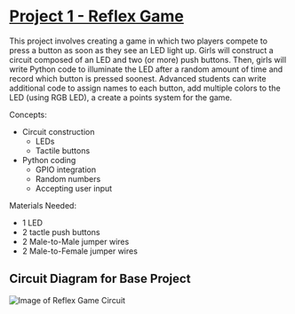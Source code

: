 # [Project 1 - Reflex Game][1] 
This project involves creating a game in which two players compete to press a button as soon as they see an LED light up. Girls will construct a circuit composed of an LED and two (or more) push buttons. Then, girls will write Python code to illuminate the LED after a random amount of time and record which button is pressed soonest. Advanced students can write additional code to assign names to each button, add multiple colors to the LED (using RGB LED), a create a points system for the game. 

Concepts:

* Circuit construction
  * LEDs
  * Tactile buttons
* Python coding
  * GPIO integration
  * Random numbers
  * Accepting user input


Materials Needed:

* 1 LED
* 2 tactle push buttons
* 2 Male-to-Male jumper wires
* 2 Male-to-Female jumper wires


## Circuit Diagram for Base Project

![Image of Reflex Game Circuit](https://projects-static.raspberrypi.org/projects/python-quick-reaction-game/93cddd796428a420a0f367ca33ce6ef3689bfd7a/en/images/quick-reaction-circuit.png)

[1]:https://projects.raspberrypi.org/en/projects/python-quick-reaction-game